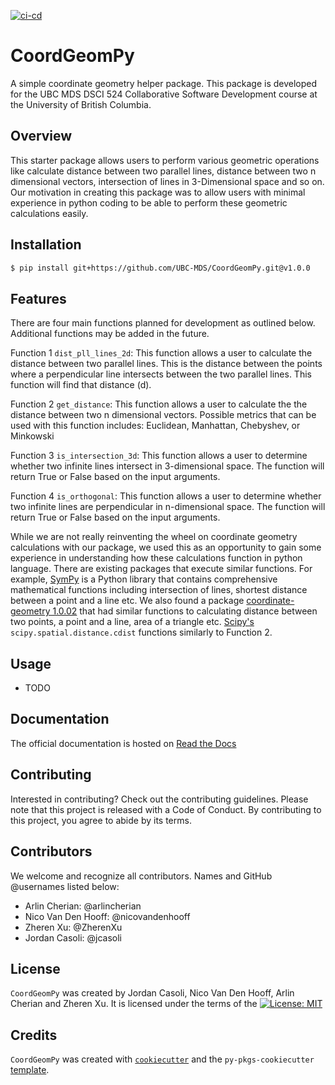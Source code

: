 [![ci-cd](https://github.com/UBC-MDS/coordgeompy/actions/workflows/ci-cd.yml/badge.svg)](https://github.com/UBC-MDS/coordgeompy/actions/workflows/ci-cd.yml)

# CoordGeomPy

A simple coordinate geometry helper package. This package is developed for the UBC MDS DSCI 524 Collaborative Software Development course at the University of British Columbia.

## Overview

This starter package allows users to perform various geometric operations like calculate distance between two parallel lines, distance between two n dimensional vectors, intersection of lines in 3-Dimensional space and so on. Our motivation in creating this package was to allow users with minimal experience in python coding to be able to perform these geometric calculations easily.
## Installation

```bash
$ pip install git+https://github.com/UBC-MDS/CoordGeomPy.git@v1.0.0
```

## Features

There are four main functions planned for development as outlined below. Additional functions may be added in the future.

Function 1 `dist_pll_lines_2d`: This function allows a user to calculate the distance between two parallel lines. This is the distance between the points where a perpendicular line intersects between the two parallel lines. This function will find that distance (d).

Function 2 `get_distance`: This function allows a user to calculate the the distance between two n dimensional vectors. Possible metrics that can be used with this function includes: Euclidean, Manhattan, Chebyshev, or Minkowski

Function 3 `is_intersection_3d`: This function allows a user to determine whether two infinite lines intersect in 3-dimensional space. The function will return True or False based on the input arguments.

Function 4 `is_orthogonal`: This function allows a user to determine whether two infinite lines are perpendicular in n-dimensional space. The function will return True or False based on the input arguments.

While we are not really reinventing the wheel on coordinate geometry calculations with our package, we used this as an opportunity to gain some experience in understanding how these calculations function in python language. There are existing packages that execute similar functions. For example, [SymPy](https://www.sympy.org/en/index.html) is a Python library that contains comprehensive mathematical functions including intersection of lines, shortest distance between a point and a line etc. We also found a package [coordinate-geometry 1.0.02](https://pypi.org/project/coordinate-geometry/) that had similar functions to calculating distance between two points, a point and a line, area of a triangle etc. [Scipy's](https://docs.scipy.org/doc/scipy/reference/generated/scipy.spatial.distance.cdist.html) `scipy.spatial.distance.cdist` functions similarly to Function 2. 
## Usage

- TODO

## Documentation 

The official documentation is hosted on [Read the Docs](https://coordgeompy.readthedocs.io/en/latest/)
## Contributing

Interested in contributing? Check out the contributing guidelines. Please note that this project is released with a Code of Conduct. By contributing to this project, you agree to abide by its terms.

## Contributors

We welcome and recognize all contributors. Names and GitHub @usernames listed below:

- Arlin Cherian: @arlincherian
- Nico Van Den Hooff: @nicovandenhooff
- Zheren Xu: @ZherenXu
- Jordan Casoli: @jcasoli

## License

`CoordGeomPy` was created by Jordan Casoli, Nico Van Den Hooff, Arlin Cherian and Zheren Xu. It is licensed under the terms of the [![License: MIT](https://img.shields.io/badge/License-MIT-yellow.svg)](https://opensource.org/licenses/MIT)

## Credits

`CoordGeomPy` was created with [`cookiecutter`](https://cookiecutter.readthedocs.io/en/latest/) and the `py-pkgs-cookiecutter` [template](https://github.com/py-pkgs/py-pkgs-cookiecutter).
